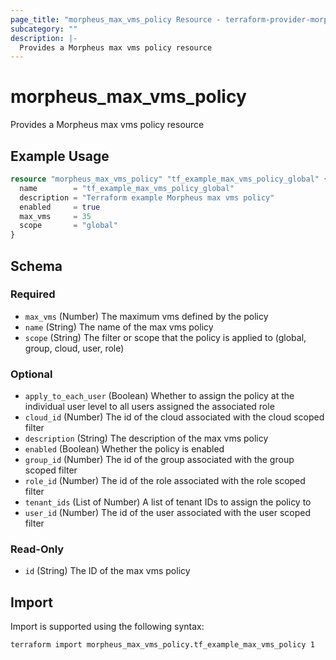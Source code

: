 ```yaml
---
page_title: "morpheus_max_vms_policy Resource - terraform-provider-morpheus"
subcategory: ""
description: |-
  Provides a Morpheus max vms policy resource
---
```


# morpheus_max_vms_policy

Provides a Morpheus max vms policy resource

## Example Usage

```terraform
resource "morpheus_max_vms_policy" "tf_example_max_vms_policy_global" {
  name        = "tf_example_max_vms_policy_global"
  description = "Terraform example Morpheus max vms policy"
  enabled     = true
  max_vms     = 35
  scope       = "global"
}
```

<!-- schema generated by tfplugindocs -->
## Schema

### Required

- `max_vms` (Number) The maximum vms defined by the policy
- `name` (String) The name of the max vms policy
- `scope` (String) The filter or scope that the policy is applied to (global, group, cloud, user, role)

### Optional

- `apply_to_each_user` (Boolean) Whether to assign the policy at the individual user level to all users assigned the associated role
- `cloud_id` (Number) The id of the cloud associated with the cloud scoped filter
- `description` (String) The description of the max vms policy
- `enabled` (Boolean) Whether the policy is enabled
- `group_id` (Number) The id of the group associated with the group scoped filter
- `role_id` (Number) The id of the role associated with the role scoped filter
- `tenant_ids` (List of Number) A list of tenant IDs to assign the policy to
- `user_id` (Number) The id of the user associated with the user scoped filter

### Read-Only

- `id` (String) The ID of the max vms policy

## Import

Import is supported using the following syntax:

```shell
terraform import morpheus_max_vms_policy.tf_example_max_vms_policy 1
```
